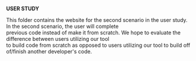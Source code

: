 **USER STUDY**

This folder contains the website for the second scenario in the user study. In the second scenario, the user will complete   
previous code instead of make it from scratch. We hope to evaluate the difference between users utilizing our tool  
to build code from scratch as opposed to users utilizing our tool to build off of/finish another developer's code.   
